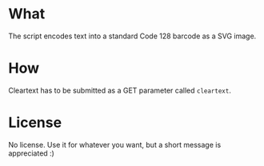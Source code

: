 # What
The script encodes text into a standard Code 128 barcode as a SVG image.

# How
Cleartext has to be submitted as a GET parameter called `cleartext`.

# License
No license. Use it for whatever you want, but a short message is appreciated :)
